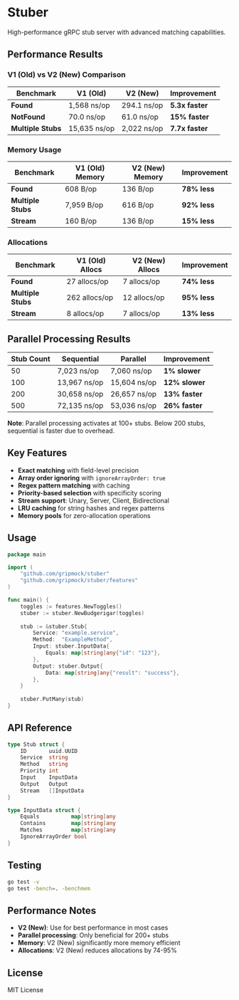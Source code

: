 # Stuber

High-performance gRPC stub server with advanced matching capabilities.

## Performance Results

### V1 (Old) vs V2 (New) Comparison

| Benchmark | V1 (Old) | V2 (New) | Improvement |
|-----------|----------|----------|-------------|
| **Found** | 1,568 ns/op | 294.1 ns/op | **5.3x faster** |
| **NotFound** | 70.0 ns/op | 61.0 ns/op | **15% faster** |
| **Multiple Stubs** | 15,635 ns/op | 2,022 ns/op | **7.7x faster** |

### Memory Usage

| Benchmark | V1 (Old) Memory | V2 (New) Memory | Improvement |
|-----------|-----------------|-----------------|-------------|
| **Found** | 608 B/op | 136 B/op | **78% less** |
| **Multiple Stubs** | 7,959 B/op | 616 B/op | **92% less** |
| **Stream** | 160 B/op | 136 B/op | **15% less** |

### Allocations

| Benchmark | V1 (Old) Allocs | V2 (New) Allocs | Improvement |
|-----------|-----------------|-----------------|-------------|
| **Found** | 27 allocs/op | 7 allocs/op | **74% less** |
| **Multiple Stubs** | 262 allocs/op | 12 allocs/op | **95% less** |
| **Stream** | 8 allocs/op | 7 allocs/op | **13% less** |

## Parallel Processing Results

| Stub Count | Sequential | Parallel | Improvement |
|------------|------------|----------|-------------|
| 50 | 7,023 ns/op | 7,060 ns/op | **1% slower** |
| 100 | 13,967 ns/op | 15,604 ns/op | **12% slower** |
| 200 | 30,658 ns/op | 26,657 ns/op | **13% faster** |
| 500 | 72,135 ns/op | 53,036 ns/op | **26% faster** |

**Note**: Parallel processing activates at 100+ stubs. Below 200 stubs, sequential is faster due to overhead.

## Key Features

- **Exact matching** with field-level precision
- **Array order ignoring** with `ignoreArrayOrder: true`
- **Regex pattern matching** with caching
- **Priority-based selection** with specificity scoring
- **Stream support**: Unary, Server, Client, Bidirectional
- **LRU caching** for string hashes and regex patterns
- **Memory pools** for zero-allocation operations

## Usage

```go
package main

import (
    "github.com/gripmock/stuber"
    "github.com/gripmock/stuber/features"
)

func main() {
    toggles := features.NewToggles()
    stuber := stuber.NewBudgerigar(toggles)
    
    stub := &stuber.Stub{
        Service: "example.service",
        Method:  "ExampleMethod",
        Input: stuber.InputData{
            Equals: map[string]any{"id": "123"},
        },
        Output: stuber.Output{
            Data: map[string]any{"result": "success"},
        },
    }
    
    stuber.PutMany(stub)
}
```

## API Reference

```go
type Stub struct {
    ID       uuid.UUID
    Service  string
    Method   string
    Priority int
    Input    InputData
    Output   Output
    Stream   []InputData
}

type InputData struct {
    Equals          map[string]any
    Contains        map[string]any
    Matches         map[string]any
    IgnoreArrayOrder bool
}
```

## Testing

```bash
go test -v
go test -bench=. -benchmem
```

## Performance Notes

- **V2 (New)**: Use for best performance in most cases
- **Parallel processing**: Only beneficial for 200+ stubs
- **Memory**: V2 (New) significantly more memory efficient
- **Allocations**: V2 (New) reduces allocations by 74-95%

## License

MIT License
